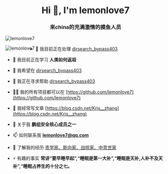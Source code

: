 <h1 align="center">Hi 👋, I'm lemonlove7</h1>
<h3 align="center">来china的充满激情的摸鱼人员</h3>


<p>&nbsp;<img align="left" src="https://github-readme-stats.vercel.app/api?username=lemonlove7&show_icons=true&locale=en" alt="lemonlove7" /></p>

<p><img align="left" src="https://github-readme-stats.vercel.app/api/top-langs?username=lemonlove7&show_icons=true&locale=en&layout=compact" alt="lemonlove7" /></p>


- 🔭 我目前正在处理 [dirsearch_bypass403](https://github.com/lemonlove7/dirsearch_bypass403)

- 🌱 我目前正在学习 **人类如何返祖**

- 👯 我希望在 [dirsearch_bypass403](https://github.com/lemonlove7/dirsearch_bypass403)

- 🤝 我正在寻求帮助 [dirsearch_bypass403](https://github.com/lemonlove7/dirsearch_bypass403)

- 👨‍💻 我的所有项目都可以在 [https://github.com/lemonlove7](https://github.com/lemonlove7)

- 📝 我经常写文章 [https://blog.csdn.net/Kris__zhang](https://blog.csdn.net/Kris__zhang)

- 💬 关于我 **鹏组安全核心成员之一**

- 📫 如何联系我 **lemonlove7@qq.com**

- 📄 了解我的经历 [责学家、斯向家、战掠家、中意世家](责学家、斯向家、战掠家、中意世家)

- ⚡ 有趣的事实 **常讲“要早睡早起”,“睡眠是第一大补”,“睡眠是天补,人补不及天补”,“睡眠占养生的十分之七。**
